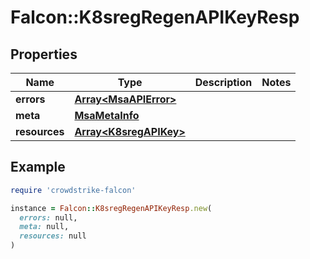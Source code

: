 # Falcon::K8sregRegenAPIKeyResp

## Properties

| Name | Type | Description | Notes |
| ---- | ---- | ----------- | ----- |
| **errors** | [**Array&lt;MsaAPIError&gt;**](MsaAPIError.md) |  |  |
| **meta** | [**MsaMetaInfo**](MsaMetaInfo.md) |  |  |
| **resources** | [**Array&lt;K8sregAPIKey&gt;**](K8sregAPIKey.md) |  |  |

## Example

```ruby
require 'crowdstrike-falcon'

instance = Falcon::K8sregRegenAPIKeyResp.new(
  errors: null,
  meta: null,
  resources: null
)
```

